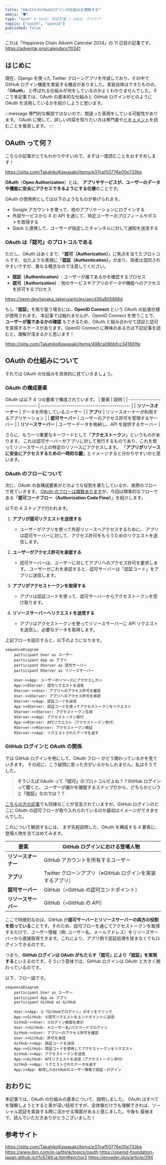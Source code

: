 ```yaml
---
title: "OAuthとGitHubログインの仕組みを理解する"
emoji: "🛡️"
type: "tech" # tech: 技術記事 / idea: アイデア
topics: ["oauth", "openid"]
published: false
---
```


これは「Happiness Chain Advent Calendar 2024」の 11 日目の記事です。
https://adventar.org/calendars/10341

## はじめに

現在、Django を使った Twitter クローンアプリを作成しており、その中で GitHub ログイン機能を実装する機会がありました。実装自体はできたものの、「**OAuth**」 と呼ばれる仕組みが何をしているのかよくわかりませんでした。そこで本記事では、OAuth の基本的な仕組みと GitHub ログインがどのように OAuth を活用しているかを紹介しようと思います。

:::message
専門的な解説ではないので、間違った表現をしている可能性があります。
OAuth に関して、詳しい内容を知りたい方は専門書や[ドキュメント](https://datatracker.ietf.org/doc/html/rfc6749)を読むことを推奨します。
:::

## OAuth って何？

こちらの記事がとてもわかりやすいので、まずは一度読むことをおすすめします！

https://qiita.com/TakahikoKawasaki/items/e37caf50776e00e733be

**OAuth**（**Open Authorization**）とは、
**アプリやサービスが、ユーザーのデータや機能に安全にアクセスできるようにする仕様**のことです。

OAuth の使用例としては以下のようなものが挙げられます。

- Google アカウントを使って、他のアプリケーションにログインする
- 外部サービスから X の API を通じて、特定ユーザーのプロフィールやポストを取得する
- Slack と連携して、ユーザーが指定したチャンネルに対して通知を送信する

### OAuth は『認可』のプロトコルである

ただし、OAuth はあくまで、「**認可（Authorization）**」に焦点を当てたプロトコルです。
似たような表現に「**認証（Authentication）**」があり、両者は混同されやすいですが、異なる概念なので注意してください。

- **認証（Authentication）**: ユーザーが誰であるかを確認するプロセス
- **認可（Authorization）**: 他のサービスやアプリのデータや機能へのアクセスを許可するプロセス

https://zenn.dev/tanaka_takeru/articles/aecd36a805886d

もし「**認証**」を取り扱う場合には、**OpenID Connect** という OAuth の拡張仕様が使用されます。
本記事では触れませんが、OpenID Connect を使うことで、**ユーザーが誰であるかの確認** もできるため、OAuth と組み合わせて認証と認可を実現するケースがあります。OpenID Connect に興味のある方は下記記事を読むと、理解が深まるかと思います！

https://qiita.com/TakahikoKawasaki/items/498ca08bbfcc341691fe

## OAuth の仕組みについて

それでは OAuth の仕組みを具体的に見ていきましょう。

### OAuth の構成要素

OAuth は以下 4 つの要素で構成されています。
| 要素 | 説明 |
| -------------------------------- | --------------------------------------------- |
| **リソースオーナー** | データを所有しているユーザー |
| **アプリ** | リソースオーナーが利用するアプリケーション |
| **認可サーバー** | ユーザーのアクセス許可を管理するサーバー |
| **リソースサーバー** | ユーザーデータを格納し、API を提供するサーバー |

さらに、もう一つ重要なキーワードとして「**アクセストークン**」というものがあります。
これは認可サーバーがアプリに対して発行するものであり、これを使ってリソースサーバ上の特定のリソースにアクセスします。
「**アプリがリソースに安全にアクセスするための一時的な鍵**」とイメージすると分かりやすいかと思います。

### OAuth のフローについて

次に、OAuth の各構成要素がどのような役割を果たしているか、実際のフローで見ていきます。
[OAuth のフローは複数あります](https://qiita.com/TakahikoKawasaki/items/200951e5b5929f840a1f#1-%E8%AA%8D%E5%8F%AF%E3%82%B3%E3%83%BC%E3%83%89%E3%83%95%E3%83%AD%E3%83%BC)が、今回は標準的なフローである「**認可コードフロー（Authorization Code Flow）**」を紹介します。

以下の 4 ステップで行われます。

1. **アプリが認可リクエストを送信する**

   - ユーザーがアプリを使って外部リソースへアクセスするために、
     アプリは認可サーバーに対して、アクセス許可をもらうためのリクエストを送信します。

2. **ユーザーがアクセス許可を承認する**

   - 認可サーバーは、ユーザーに対してアプリへのアクセス許可を要求します。
     ユーザーがこれを承認すると、認可サーバーは「認証コード」をアプリに送信します。

3. **アプリがアクセストークンを取得する**

   - アプリは認証コードを使って、認可サーバーからアクセストークンを受け取ります。

4. **リソースサーバーへリクエストを送信する**
   - アプリはアクセストークンを使ってリソースサーバーに API リクエストを送信し、必要なデータを取得します。

上記フローを図示すると、以下のようになります。

```mermaid
sequenceDiagram
    participant User as ユーザー
    participant App as アプリ
    participant OServer as 認可サーバー
    participant RServer as リソースサーバー

    User->>App: ユーザーのリソースにアクセスしたい
    App->>OServer: 認可リクエストを送信
    OServer->>User: アプリへのアクセス許可を確認
    User->>OServer: アプリへのアクセス許可を承認
    OServer->>App: 認証コードを送信
    App->>OServer: 認証コードを使ってアクセストークンをリクエスト
    OServer->>OServer: アクセストークン生成
    OServer->>App: アクセストークン発行
    App->>RServer: APIリクエスト（アクセストークン添付）
    RServer->>RServer: アクセストークン検証
    RServer->>App: リクエストされたデータを返す

```

### GitHub ログインと OAuth の関係

では GitHub ログインを例にして、OAuth フロー がどう関わっているかを見ていきます。
その前に、こう疑問に思った方がいるかもしれません。私はそうでした。

> **そういえば OAuth って『認可』のプロトコルだよね？？GitHub ログインって聞くと、
> ユーザーが誰かを確認するステップだから、どちらかというと『認証』なのでは？？**

[こちらの方の記事](https://zenn.dev/takamin55/articles/538711ed6fd48d#%E5%BE%85%E3%81%A6%E3%80%82oauth%E3%81%A3%E3%81%A6%E3%83%AD%E3%82%B0%E3%82%A4%E3%83%B3%E3%81%AE%E6%89%8B%E6%AE%B5%E3%81%A7%E3%81%AF%EF%BC%9F%E3%81%A4%E3%81%BE%E3%82%8A%E8%AA%8D%E8%A8%BC%E3%81%A7%E3%81%AF%EF%BC%9F)でも同様なことが言及されていますが、GitHub ログインのどこに
OAuth の認可フローが取り入れられているのか最初はイメージができませんでした。

これについて解説するには、
まず先程説明した、OAuth を構成する 4 要素に、登場人物を当てはめてみます。

| 要素                 | GitHub ログインにおける登場人物                            |
| -------------------- | ---------------------------------------------------------- |
| **リソースオーナー** | GitHub アカウントを所有するユーザー                        |
| **アプリ**           | Twitter クローンアプリ（※GitHub ログインを実装するアプリ） |
| **認可サーバー**     | GitHub（=GitHub の認可エンドポイント）                     |
| **リソースサーバー** | GitHub（=GitHub の API）                                   |

ここで特徴的なのは、GitHub が**認可サーバーとリソースサーバーの両方の役割を担っている**ことです。そのため、認可フローを通じてアクセストークンを取得するだけで、ユーザー情報（例: ユーザー名、メールアドレス）をリソースサーバーから直接取得できます。これにより、アプリ側で認証処理を挟まなくてもログインできるのです。

つまり、**GitHub ログインは OAuth がもたらす「認可」により「認証」を実現する**といえるのです。そういう意味では、GitHub ログインは OAuth と大きく関わっているのです。

以下、フロー図です。

```mermaid
sequenceDiagram
    participant User as ユーザー
    participant App as アプリ
    participant GitHub as GitHub

    User->>App: ①「GitHubでログイン」ボタンをクリック
    App->>GitHub: ②認可リクエストをエンドポイントに送信
    GitHub->>User: ③ログイン画面を表示
    User->>GitHub: ④ユーザー名/パスワードでログイン
    GitHub->>User: アプリへのアクセス許可を確認
    User->>GitHub: 許可を承認
    GitHub->>App: 認証コードを送信
    App->>GitHub: 認証コードを使用してアクセストークンをリクエスト
    GitHub->>App: アクセストークンを送信
    App->>GitHub: APIリクエストを送信（アクセストークン添付）
    GitHub->>App: リクエストされたデータを返す
    App->>App: 取得したGitHubのユーザー情報で認証・ログイン
```

## おわりに

本記事では、OAuth の仕組みの基本について、説明しました。
OAuth はすべてを理解しようとすると奥が深い技術ですが、全体像だけでも理解できれば、ソーシャル認証を実装する際に活かせる場面があると感じました。今後も
最後まで、読んでいただきありがとうございました！

## 参考サイト

https://qiita.com/TakahikoKawasaki/items/e37caf50776e00e733be
https://www.ibm.com/jp-ja/think/topics/oauth
https://openid-foundation-japan.github.io/rfc6749.ja.html#anchor2
https://envader.plus/article/294
